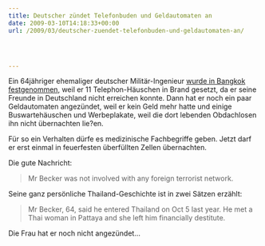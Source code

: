 ```yaml
---
title: Deutscher zündet Telefonbuden und Geldautomaten an
date: 2009-03-10T14:18:33+00:00
url: /2009/03/deutscher-zuendet-telefonbuden-und-geldautomaten-an/




---
```

Ein 64jähriger ehemaliger deutscher Militär-Ingenieur [wurde in Bangkok festgenommen][1], weil er 11 Telephon-Häuschen in Brand gesetzt, da er seine Freunde in Deutschland nicht erreichen konnte. Dann hat er noch ein paar Geldautomaten angezündet, weil er kein Geld mehr hatte und einige Buswartehäuschen und Werbeplakate, weil die dort lebenden Obdachlosen ihn nicht übernachten lie?en.

Für so ein Verhalten dürfe es medizinische Fachbegriffe geben. Jetzt darf er erst einmal in feuerfesten überfüllten Zellen übernachten.

Die gute Nachricht:

> Mr Becker was not involved with any foreign terrorist network.

Seine ganz persönliche Thailand-Geschichte ist in zwei Sätzen erzählt:

> Mr Becker, 64, said he entered Thailand on Oct 5 last year. He met a Thai woman in Pattaya and she left him financially destitute.

Die Frau hat er noch nicht angezündet...

 [1]: http://www.bangkokpost.com/breakingnews/137213/german-arsonist-arrested
